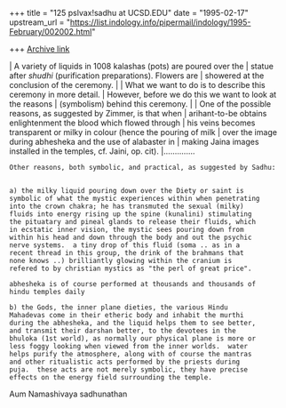 +++
title = "125 pslvax!sadhu at UCSD.EDU"
date = "1995-02-17"
upstream_url = "https://list.indology.info/pipermail/indology/1995-February/002002.html"

+++
[Archive link](https://list.indology.info/pipermail/indology/1995-February/002002.html)

| A variety of liquids in 1008 kalashas (pots) are poured over the
| statue after *shudhi* (purification preparations). Flowers are
| showered at the conclusion of the ceremony.
| 
| What we want to do is to describe this ceremony in more detail.
| However, before we do this we want to look at the reasons
| (symbolism) behind this ceremony. 
| 
| One of the possible reasons, as suggested by Zimmer, is that when
| arihant-to-be obtains enlightenment the blood which flowed through
| his veins becomes transparent or milky in colour (hence the pouring of milk 
| over the image during abhesheka and the use of alabaster in
| making Jaina images installed in the temples, cf. Jaini, op. cit).
|..............


	Other reasons, both symbolic, and practical, as suggested by Sadhu:


	a) the milky liquid pouring down over the Diety or saint is
	symbolic of what the mystic experiences within when penetrating
	into the crown chakra; he has transmuted the sexual (milky)
	fluids into energy rising up the spine (kunalini) stimulating
	the pituatary and pineal glands to release their fluids, which
	in ecstatic inner vision, the mystic sees pouring down from
	within his head and down through the body and out the psychic
	nerve systems.  a tiny drop of this fluid (soma .. as in a
	recent thread in this group, the drink of the brahmans that
	none knows ..) brilliantly glowing within the cranium is
	refered to by christian mystics as "the perl of great price".

	abhesheka is of course performed at thousands and thousands of
	hindu temples daily

	b) the Gods, the inner plane dieties, the various Hindu
	Mahadevas come in their etheric body and inhabit the murthi
	during the abhesheka, and the liquid helps them to see better,
	and transmit their darshan better, to the devotees in the
	bhuloka (1st world), as normally our physical plane is more or
	less foggy looking when viewed from the inner worlds.  water
	helps purify the atmosphere, along with of course the mantras
	and other ritualistic acts performed by the priests during
	puja.  these acts are not merely symbolic, they have precise
	effects on the energy field surrounding the temple.


Aum Namashivaya
sadhunathan





